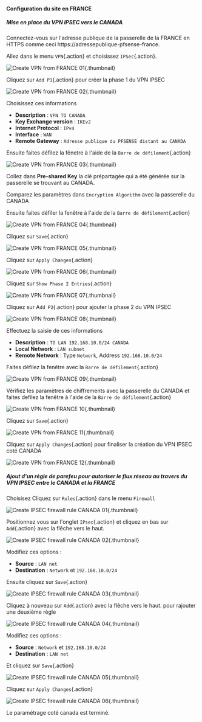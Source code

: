 #### Configuration du site en FRANCE

##### Mise en place du VPN IPSEC vers le CANADA

Connectez-vous sur l'adresse publique de la passerelle de la FRANCE en HTTPS comme ceci https://adressepublique-pfsense-france.

Allez dans le menu `VPN`{.action} et choisissez `IPSec`{.action}.

![Create VPN from FRANCE 01](images/08-configure-vpn-from-france01.png){.thumbnail}

Cliquez sur `Add P1`{.action} pour créer la phase 1 du VPN IPSEC

![Create VPN from FRANCE 02](images/08-configure-vpn-from-france02.png){.thumbnail}

Choisissez ces informations

* **Description** : `VPN TO CANADA`
* **Key Exchange version** : `IKEv2`
* **Internet Protocol** : `IPv4`
* **Interface**  : `WAN`
* **Remote Gateway** : `Adresse publique du PFSENSE distant au CANADA`

Ensuite faites défilez la fênetre à l'aide de la `Barre de défilement`{.action}

![Create VPN from FRANCE 03](images/08-configure-vpn-from-france03.png){.thumbnail}

Collez dans **Pre-shared Key** la clé prépartagée qui a été générée sur la passerelle se trouvant au CANADA.

Comparez les paramètres dans `Encryption Algorithm` avec la passerelle du CANADA 

Ensuite faites défiler la fenêtre à l'aide de la `Barre de défilement`{.action}

![Create VPN from FRANCE 04](images/08-configure-vpn-from-france04.png){.thumbnail}

Cliquez sur `Save`{.action}

![Create VPN from FRANCE 05](images/08-configure-vpn-from-france05.png){.thumbnail}

Cliquez sur `Apply Changes`{.action}

![Create VPN from FRANCE 06](images/08-configure-vpn-from-france06.png){.thumbnail}

Cliquez sur `Show Phase 2 Entries`{.action}

![Create VPN from FRANCE 07](images/08-configure-vpn-from-france07.png){.thumbnail}

Cliquez sur A`dd P2`{.action} pour ajouter la phase 2 du VPN IPSEC

![Create VPN from FRANCE 08](images/08-configure-vpn-from-france08.png){.thumbnail}

Effectuez la saisie de ces informations

* **Description** : `TO LAN 192.168.10.0/24 CANADA`
* **Local Network** : `LAN subnet`
* **Remote Network** : Type `Network`, Address `192.168.10.0/24`

Faites défilez la fenêtre avec la `Barre de défilement`{.action}

![Create VPN from FRANCE 09](images/08-configure-vpn-from-france09.png){.thumbnail}

Vérifiez les paramètres de chiffrements avec la passerelle du CANADA et faites defilez la fenêtre à l'aide de la `Barre de défilement`{.action}

![Create VPN from FRANCE 10](images/08-configure-vpn-from-france10.png){.thumbnail}

Cliquez sur `Save`{.action}

![Create VPN from FRANCE 11](images/08-configure-vpn-from-france11.png){.thumbnail}

Cliquez sur `Apply Changes`{.action} pour finaliser la création du VPN IPSEC coté CANADA

![Create VPN from FRANCE 12](images/08-configure-vpn-from-france12.png){.thumbnail}

##### Ajout d'un règle de parefeu pour autoriser le flux réseau au travers du VPN IPSEC entre le CANADA et la FRANCE

Choisisez Cliquez sur `Rules`{.action} dans le menu `Firewall`

![Create IPSEC firewall rule CANADA 01](images/09-addipsecrule-from-france01.png){.thumbnail}

Positionnez vous sur l'onglet `IPsec`{.action} et cliquez en bas sur `Add`{.action} avec la flêche vers le haut.

![Create IPSEC firewall rule CANADA 02](images/09-addipsecrule-from-france02.png){.thumbnail}

Modifiez ces options :

* **Source** : `LAN net`
* **Destination** : `Network` et `192.168.10.0/24` 

Ensuite cliquez sur `Save`{.action} 

![Create IPSEC firewall rule CANADA 03](images/09-addipsecrule-from-france03.png){.thumbnail}

Cliquez à nouveau sur `Add`{.action} avec la flêche vers le haut. pour rajouter une deuxième règle

![Create IPSEC firewall rule CANADA 04](images/09-addipsecrule-from-france04.png){.thumbnail}

Modifiez ces options : 

* **Source** : `Network` et `192.168.10.0/24` 
* **Destination** : `LAN net`

Et cliquez sur `Save`{.action} 

![Create IPSEC firewall rule CANADA 05](images/09-addipsecrule-from-france05.png){.thumbnail}

Cliquez sur `Apply Changes`{.action} 

![Create IPSEC firewall rule CANADA 06](images/09-addipsecrule-from-france06.png){.thumbnail}

Le paramétrage coté canada est terminé.



